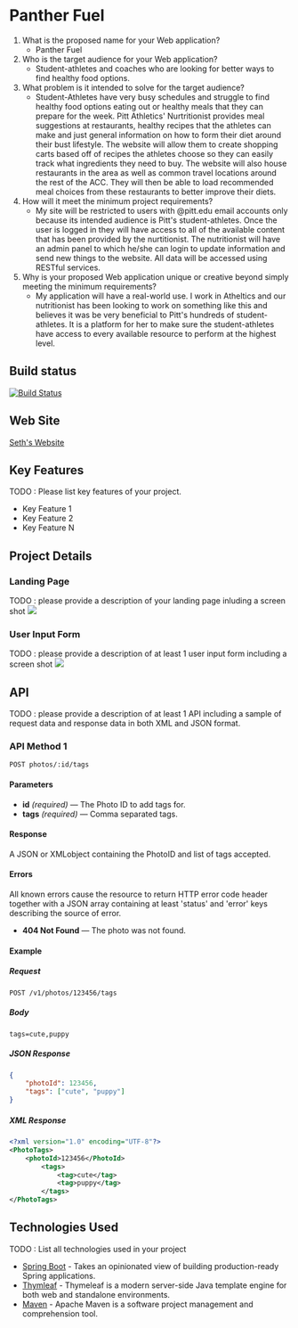 # Panther Fuel

1. What is the proposed name for your Web application?
	- Panther Fuel
2. Who is the target audience for your Web application?
	- Student-athletes and coaches who are looking for better ways to find healthy food options.
3. What problem is it intended to solve for the target audience?
	- Student-Athletes have very busy schedules and struggle to find healthy food options eating out or healthy meals that they can prepare for the week. Pitt Athletics' Nurtritionist provides meal suggestions at restaurants, healthy recipes that the athletes can make and just general information on how to form their diet around their bust lifestyle. The website will allow them to create shopping carts based off of recipes the athletes choose so they can easily track what ingredients they need to buy. The website will also house restaurants in the area as well as common travel locations around the rest of the ACC. They will then be able to load recommended meal choices from these restaurants to better improve their diets.
4. How will it meet the minimum project requirements?
	- My site will be restricted to users with @pitt.edu email accounts only because its intended audience is Pitt's student-athletes. Once the user is logged in they will have access to all of the available content that has been provided by the nurtitionist. The nutritionist will have an admin panel to which he/she can login to update information and send new things to the website. All data will be accessed using RESTful services.
5. Why is your proposed Web application unique or creative beyond simply meeting the minimum requirements?
	- My application will have a real-world use. I work in Atheltics and our nutritionist has been looking to work on something like this and believes it was be very beneficial to Pitt's hundreds of student-athletes. It is a platform for her to make sure the student-athletes have access to every available resource to perform at the highest level.

## Build status


[![Build Status](https://travis-ci.org/infsci2560sp17/full-stack-web-stg34pitt.svg?branch=master)](https://travis-ci.org/infsci2560sp17/full-stack-web-stg34pitt)

## Web Site

[Seth's Website](https://secure-dawn-48368.herokuapp.com/)

## Key Features

TODO : Please list key features of your project.

* Key Feature 1
* Key Feature 2
* Key Feature N

## Project Details

### Landing Page

TODO : please provide a description of your landing page inluding a screen shot ![](https://.../image.JPG)

### User Input Form

TODO : please provide a description of at least 1 user input form including a screen shot ![](https://.../image.jpg)

## API

TODO : please provide a description of at least 1 API including a sample of request data and response data in both XML and JSON format.

### API Method 1

    POST photos/:id/tags

#### Parameters

- **id** _(required)_ — The Photo ID to add tags for.
- **tags** _(required)_ — Comma separated tags.

#### Response

A JSON or XMLobject containing the PhotoID and list of tags accepted.

#### Errors

All known errors cause the resource to return HTTP error code header together with a JSON array containing at least 'status' and 'error' keys describing the source of error.

- **404 Not Found** — The photo was not found.

#### Example

##### Request

    POST /v1/photos/123456/tags

##### Body

    tags=cute,puppy


##### JSON Response

```json
{
    "photoId": 123456,
    "tags": ["cute", "puppy"]
}
```

##### XML Response

```xml
<?xml version="1.0" encoding="UTF-8"?>
<PhotoTags>
    <photoId>123456</PhotoId>
        <tags>
            <tag>cute</tag>
            <tag>puppy</tag>
        </tags>
</PhotoTags>
```

## Technologies Used

TODO : List all technologies used in your project

- [Spring Boot](https://projects.spring.io/spring-boot/) - Takes an opinionated view of building production-ready Spring applications.
- [Thymleaf](http://www.thymeleaf.org/) - Thymeleaf is a modern server-side Java template engine for both web and standalone environments.
- [Maven](https://maven.apache.org/) - Apache Maven is a software project management and comprehension tool.